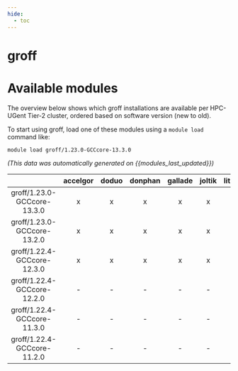 ```yaml
---
hide:
  - toc
---
```


groff
=====

# Available modules


The overview below shows which groff installations are available per HPC-UGent Tier-2 cluster, ordered based on software version (new to old).

To start using groff, load one of these modules using a `module load` command like:

```shell
module load groff/1.23.0-GCCcore-13.3.0
```

*(This data was automatically generated on {{modules_last_updated}})*

| |accelgor|doduo|donphan|gallade|joltik|litleo|shinx|
| :---: | :---: | :---: | :---: | :---: | :---: | :---: | :---: |
|groff/1.23.0-GCCcore-13.3.0|x|x|x|x|x|x|x|
|groff/1.23.0-GCCcore-13.2.0|x|x|x|x|x|x|x|
|groff/1.22.4-GCCcore-12.3.0|x|x|x|x|x|x|x|
|groff/1.22.4-GCCcore-12.2.0|-|-|-|-|-|x|x|
|groff/1.22.4-GCCcore-11.3.0|-|-|-|-|-|x|x|
|groff/1.22.4-GCCcore-11.2.0|-|-|-|-|-|x|x|
